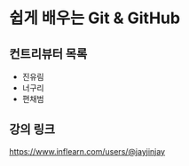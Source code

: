 # 쉽게 배우는 Git & GitHub

## 컨트리뷰터 목록

- 진유림
- 너구리
- 편채범

## 강의 링크
https://www.inflearn.com/users/@jayjinjay